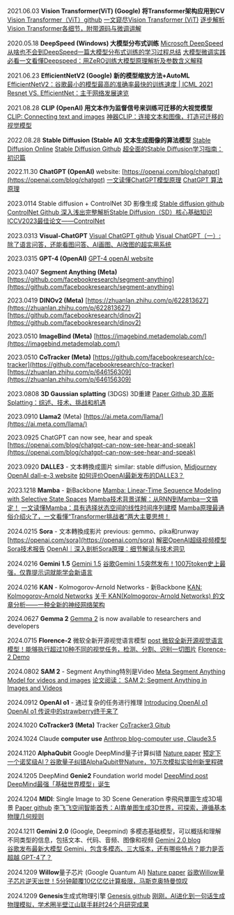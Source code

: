 

2021.06.03 **Vision Transformer(ViT) (Google) 将Transformer架构应用到CV**
[Vision Transformer（ViT）github](https://github.com/google-research/vision_transformer)
[一文窥尽Vision Transformer (ViT)](https://zhuanlan.zhihu.com/p/686069271)
[逐步解析Vision Transformer各细节，附带源码与微调讲解](https://zhuanlan.zhihu.com/p/690406548)


2020.05.18 **DeepSpeed (Windows) 大模型分布式训练**
[Microsoft DeepSpeed](https://www.microsoft.com/en-us/research/project/deepspeed/)
[从啥也不会到DeepSpeed一篇大模型分布式训练的学习过程总结](https://zhuanlan.zhihu.com/p/688873027)
[大模型微调实践必看一文看懂Deepspeed：用ZeRO训练大模型原理解析及参数含义解释](https://zhuanlan.zhihu.com/p/674745061)


2021.06.23 **EfficientNetV2 (Google) 新的模型缩放方法+AutoML**
[EfficientNetV2：谷歌最小的模型最高的准确率最快的训练速度 | ICML 2021](https://zhuanlan.zhihu.com/p/690051728)
[Resnet VS. EfficientNet：主干网络发展速览](https://zhuanlan.zhihu.com/p/398657118)


2021.08.28 **CLIP (OpenAI) 用文本作为监督信号来训练可迁移的大视觉模型**
[CLIP: Connecting text and images](https://openai.com/index/clip/)
[神器CLIP：连接文本和图像，打造可迁移的视觉模型](https://zhuanlan.zhihu.com/p/493489688)


2022.08.28 **Stable Diffusion (Stable AI) 文本生成图像的算法模型**
[Stable Diffusion Online](https://stablediffusionweb.com/)
[Stable Diffusion Github](https://github.com/Stability-AI/stablediffusion)
[超全面的Stable Diffusion学习指南：初识篇](https://www.uisdc.com/stable-diffusion-guide)


2022.11.30 **ChatGPT (OpenAI)**
website: [https://openai.com/blog/chatgpt](https://openai.com/blog/chatgpt)
[一文读懂ChatGPT模型原理](https://zhuanlan.zhihu.com/p/589621442)
[ChatGPT 算法原理](https://zhuanlan.zhihu.com/p/605835778)

2023.0114 Stable diffusion + ControlNet 3D   影像生成
[Stable diffusion github ](https://github.com/lllyasviel/ControlNet)   [ControlNet Github ](https://github.com/lllyasviel/ControlNet)
[深入浅出完整解析Stable Diffusion（SD）核心基础知识](https://zhuanlan.zhihu.com/p/632809634)
[ICCV2023最佳论文——ControlNet](https://zhuanlan.zhihu.com/p/670498980)

2023.0313 **Visual-ChatGPT**
[Visual ChatGPT github](https://github.com/microsoft/visual-chatgpt)
[Visual ChatGPT（一）: 除了语言问答，还能看图问答、AI画图、AI改图的超实用系统](https://zhuanlan.zhihu.com/p/612627818)


2023.0315 **GPT-4 (OpenAI)**
[GPT-4 openAI website](https://openai.com/research/gpt-4)


2023.0407 **Segment Anything (Meta)**
[https://github.com/facebookresearch/segment-anything](https://github.com/facebookresearch/segment-anything)


2023.0419 **DINOv2 (Meta)**
[https://zhuanlan.zhihu.com/p/622813627](https://zhuanlan.zhihu.com/p/622813627)
[https://github.com/facebookresearch/dinov2](https://github.com/facebookresearch/dinov2)


2023.0510 **ImageBind (Meta)**
[https://imagebind.metademolab.com/](https://imagebind.metademolab.com/)


2023.0510 **CoTracker (Meta)**
[https://github.com/facebookresearch/co-tracker](https://github.com/facebookresearch/co-tracker)
[https://zhuanlan.zhihu.com/p/646156309](https://zhuanlan.zhihu.com/p/646156309)

2023.0808 **3D Gaussian splatting** (3DGS)  3D重建
[Paper ](https://arxiv.org/abs/2308.04079)   [Github ](https://github.com/graphdeco-inria/gaussian-splatting)
[3D 高斯Splatting：综述、技术、挑战和机遇](https://www.zhihu.com/question/1457540426/answer/51029769945)

2023.0910 **Llama2** (Meta)
[https://ai.meta.com/llama/](https://ai.meta.com/llama/)


2023.0925 ChatGPT can now see, hear and speak
[https://openai.com/blog/chatgpt-can-now-see-hear-and-speak](https://openai.com/blog/chatgpt-can-now-see-hear-and-speak)


2023.0920 **DALLE3** - 文本轉換成圖片
similar: stable diffusion, [Midjourney](https://www.midjourney.com/)
[OpenAI dall-e-3 website](https://openai.com/dall-e-3)
[如何评价OpenAI最新发布的DALLE3？](https://www.zhihu.com/question/623068612/answer/3232766661)


2023.1218 **Mamba** - 新Backbone
[Mamba: Linear-Time Sequence Modeling with Selective State Spaces](https://arxiv.org/abs/2312.00752)
[Mamba技术背景详解：从RNN到Mamba一文搞定！](https://zhuanlan.zhihu.com/p/689215356)
[一文读懂Mamba：具有选择状态空间的线性时间序列建模](https://zhuanlan.zhihu.com/p/680846351)
[Mamba原理最通俗介绍火了，一文看懂“Transformer挑战者”两大主要思想！](https://zhuanlan.zhihu.com/p/683978639)


2024.0215 **Sora** - 文本轉換成影片
previous: gemmo、pika和runway
[https://openai.com/sora](https://openai.com/sora)
[解密OpenAI超级视频模型Sora技术报告](https://zhuanlan.zhihu.com/p/682461345)
[OpenAI｜深入剖析Sora原理：细节解读与技术洞见](https://zhuanlan.zhihu.com/p/683169392)


2024.0216 **Gemini 1.5**
[Gemini 1.5](https://blog.google/technology/ai/google-gemini-next-generation-model-february-2024/)
[谷歌Gemini 1.5突然发布！100万token史上最强，仅靠提示词就能学会新语言](https://zhuanlan.zhihu.com/p/682394593)


2024.0216 **KAN** - Kolmogorov-Arnold Networks - 新Backbone
[KAN: Kolmogorov-Arnold Networks](https://arxiv.org/abs/2404.19756)
[关于 KAN(Kolmogorov-Arnold Networks) 的文章分析——一种全新的神经网络架构](https://zhuanlan.zhihu.com/p/697601102)


2024.0627 **Gemma 2**
[Gemma 2](https://blog.google/technology/developers/google-gemma-2/) is now available to researchers and developers

2024.0715 **Florence-2** 微软全新开源视觉语言模型
[post ](https://www.assemblyai.com/blog/florence-2-how-it-works-how-to-use/)
[微软全新开源视觉语言模型！能够执行超过10种不同的视觉任务，检测、分割、识别一切图片](https://zhuanlan.zhihu.com/p/8060780197)
[Florence-2 Demo](https://huggingface.co/spaces/gokaygokay/Florence-2)

2024.0802 **SAM 2** - Segment Anything特別是Video
[Meta Segment Anything Model for videos and images](https://ai.meta.com/SAM2/)
[论文阅读： SAM 2: Segment Anything in Images and Videos](https://zhuanlan.zhihu.com/p/711956148)


2024.0912 **OpenAI o1** - 通过复杂的任务进行推理
[Introducing OpenAI o1](https://openai.com/o1/)
[OpenAI o1 传说中的strawberry终于来了](https://quail.ink/op7418/p/openai-o1-strawberry-finally-arrived)


2024.1020 **CoTracker3 (Meta)**  Tracker
[CoTracker3 Gitub](https://cotracker3.github.io/)


2024.1024 Claude **computer use**
[Anthrop blog-computer use, Claude3.5](https://www.anthropic.com/news/3-5-models-and-computer-use)

2024.1120 **AlphaQubit**  Google DeepMind量子计算纠错
[Nature paper](https://www.nature.com/articles/s41586-024-08148-8)
[预定下一个诺奖级AI？谷歌量子纠错AlphaQubit登Nature，10万次模拟实验创新里程碑](https://zhuanlan.zhihu.com/p/8212057908)

2024.1205 DeepMind **Genie2**  Foundation world model
[DeepMind post](https://deepmind.google/discover/blog/genie-2-a-large-scale-foundation-world-model/)
[DeepMind最强「基础世界模型」诞生](https://mp.weixin.qq.com/s/lUf5_0vnka7OM4jfeAZkeg)

2024.1204 **MIDI**: Single Image to 3D Scene Generation  李飛飛單圖生成3D場景
[Paper github](https://huanngzh.github.io/MIDI-Page/)
[李飞飞空间智能首秀：AI靠单图生成3D世界，可探索，遵循基本物理几何规则](https://zhuanlan.zhihu.com/p/10360911581)

2024.1211 **Gemini 2.0** (Google, Deepmind) 多模态基础模型，可以概括和理解不同类型的信息，包括文本、代码、音频、图像和视频
[Gemini 2.0 blog](https://blog.google/technology/google-deepmind/google-gemini-ai-update-december-2024/#ceo-message)   
[谷歌发布最新大模型 Gemini，包含多模态、三大版本，还有哪些特点？能力是否超越 GPT-4了？](https://www.zhihu.com/question/633684692/answer/53316813573)

2024.1209 **Willow**量子芯片 (Google Quantum AI)
[Nature paper](https://www.nature.com/articles/s41586-024-08449-y)
[谷歌Willow量子芯片逆天出世！5分钟颠覆10亿亿亿计算极限，马斯克奥特曼惊叹](https://zhuanlan.zhihu.com/p/11803295722)

2024.1209 **Genesis**生成式物理引擎
[Genesis github](https://github.com/Genesis-Embodied-AI/Genesis)
[刚刚，AI进化到一句话生成物理模拟，学术圈半壁江山联手耗时24个月研究成果](https://zhuanlan.zhihu.com/p/13499656158)


